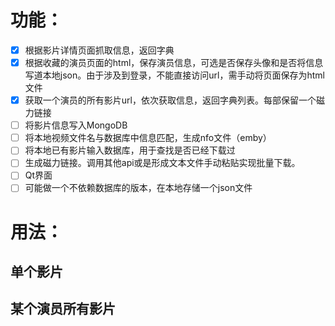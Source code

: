 # 功能：
- [x] 根据影片详情页面抓取信息，返回字典
- [x] 根据收藏的演员页面的html，保存演员信息，可选是否保存头像和是否将信息写道本地json。由于涉及到登录，不能直接访问url，需手动将页面保存为html文件
- [x] 获取一个演员的所有影片url，依次获取信息，返回字典列表。每部保留一个磁力链接
- [ ] 将影片信息写入MongoDB
- [ ] 将本地视频文件名与数据库中信息匹配，生成nfo文件（emby）
- [ ] 将本地已有影片输入数据库，用于查找是否已经下载过
- [ ] 生成磁力链接。调用其他api或是形成文本文件手动粘贴实现批量下载。
- [ ] Qt界面
- [ ] 可能做一个不依赖数据库的版本，在本地存储一个json文件
# 用法：
## 单个影片

## 某个演员所有影片

